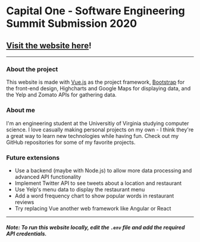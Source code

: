 # Capital One - Software Engineering Summit Submission 2020

## [Visit the website here](https://ehanover-c1-ses.herokuapp.com/)!
___

### About the project
This website is made with [Vue.js](https://vuejs.org/) as the project framework, [Bootstrap](https://getbootstrap.com/) for the front-end design, Highcharts and Google Maps for displaying data, and the Yelp and Zomato APIs for gathering data.

### About me
I'm an engineering student at the Universitiy of Virginia studying computer science. I love casually making personal projects on my own - I think they're a great way to learn new technologies while having fun. Check out my GitHub repositories for some of my favorite projects.

### Future extensions
- Use a backend (maybe with Node.js) to allow more data processing and advanced API functionality
- Implement Twitter API to see tweets about a location and restaurant
- Use Yelp's menu data to display the restaurant menu
- Add a word frequency chart to show popular words in restaurant reviews
- Try replacing Vue another web framework like Angular or React

___
##### Note: To run this website locally, edit the ```.env``` file and add the required API credentials.